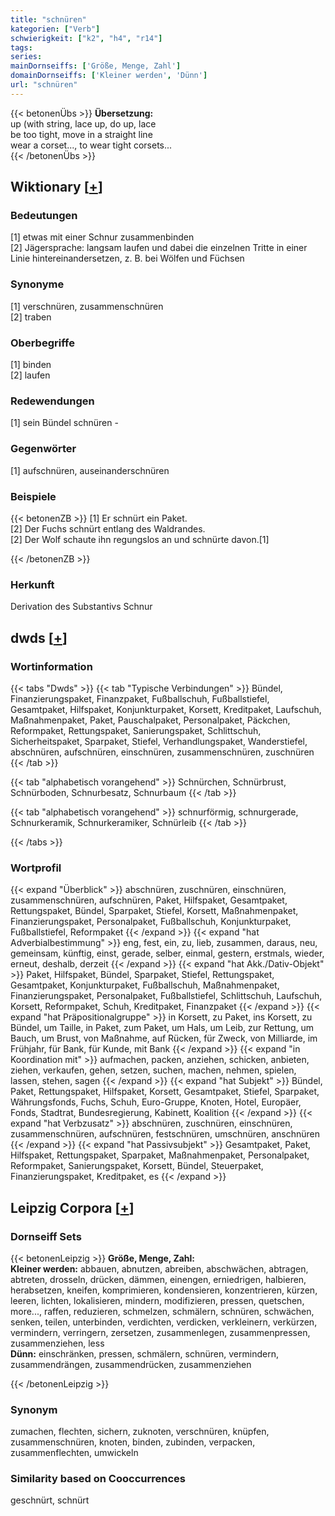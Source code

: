 ```yaml
---
title: "schnüren"
kategorien: ["Verb"]
schwierigkeit: ["k2", "h4", "r14"]
tags:
series:
mainDornseiffs: ['Größe, Menge, Zahl']
domainDornseiffs: ['Kleiner werden', 'Dünn']
url: "schnüren"
---
```


{{< betonenÜbs >}}
**Übersetzung:**  
up (with string, lace up, do up, lace  
be too tight, move  in a straight line  
wear a corset..., to wear tight corsets...  
{{< /betonenÜbs >}}

## Wiktionary [[+](https://de.wiktionary.org/wiki/schnüren)]

### Bedeutungen
[1] etwas mit einer Schnur zusammenbinden  
[2] Jägersprache: langsam laufen und dabei die einzelnen Tritte in einer Linie hintereinandersetzen, z. B. bei Wölfen und Füchsen  

### Synonyme
[1] verschnüren, zusammenschnüren  
[2] traben  

### Oberbegriffe
[1] binden  
[2] laufen  

### Redewendungen
[1] sein Bündel schnüren -  

### Gegenwörter
[1] aufschnüren, auseinanderschnüren  

### Beispiele
{{< betonenZB >}}
[1] Er schnürt ein Paket.  
[2] Der Fuchs schnürt entlang des Waldrandes.  
[2] Der Wolf schaute ihn regungslos an und schnürte davon.[1]  

{{< /betonenZB >}}
### Herkunft
Derivation des Substantivs Schnur  



## dwds [[+](https://www.dwds.de/wb/schnüren)]

### Wortinformation
{{< tabs "Dwds" >}}
{{< tab "Typische Verbindungen" >}}
Bündel, Finanzierungspaket, Finanzpaket, Fußballschuh, Fußballstiefel, Gesamtpaket, Hilfspaket, Konjunkturpaket, Korsett, Kreditpaket, Laufschuh, Maßnahmenpaket, Paket, Pauschalpaket, Personalpaket, Päckchen, Reformpaket, Rettungspaket, Sanierungspaket, Schlittschuh, Sicherheitspaket, Sparpaket, Stiefel, Verhandlungspaket, Wanderstiefel, abschnüren, aufschnüren, einschnüren, zusammenschnüren, zuschnüren
{{< /tab >}}

{{< tab "alphabetisch vorangehend" >}}
Schnürchen, Schnürbrust, Schnürboden, Schnurbesatz, Schnurbaum
{{< /tab >}}

{{< tab "alphabetisch vorangehend" >}}
schnurförmig, schnurgerade, Schnurkeramik, Schnurkeramiker, Schnürleib
{{< /tab >}}

{{< /tabs >}}

### Wortprofil
{{< expand "Überblick" >}} abschnüren, zuschnüren, einschnüren, zusammenschnüren, aufschnüren, Paket, Hilfspaket, Gesamtpaket, Rettungspaket, Bündel, Sparpaket, Stiefel, Korsett, Maßnahmenpaket, Finanzierungspaket, Personalpaket, Fußballschuh, Konjunkturpaket, Fußballstiefel, Reformpaket {{< /expand >}}
{{< expand "hat Adverbialbestimmung" >}} eng, fest, ein, zu, lieb, zusammen, daraus, neu, gemeinsam, künftig, einst, gerade, selber, einmal, gestern, erstmals, wieder, erneut, deshalb, derzeit {{< /expand >}}
{{< expand "hat Akk./Dativ-Objekt" >}} Paket, Hilfspaket, Bündel, Sparpaket, Stiefel, Rettungspaket, Gesamtpaket, Konjunkturpaket, Fußballschuh, Maßnahmenpaket, Finanzierungspaket, Personalpaket, Fußballstiefel, Schlittschuh, Laufschuh, Korsett, Reformpaket, Schuh, Kreditpaket, Finanzpaket {{< /expand >}}
{{< expand "hat Präpositionalgruppe" >}} in Korsett, zu Paket, ins Korsett, zu Bündel, um Taille, in Paket, zum Paket, um Hals, um Leib, zur Rettung, um Bauch, um Brust, von Maßnahme, auf Rücken, für Zweck, von Milliarde, im Frühjahr, für Bank, für Kunde, mit Bank {{< /expand >}}
{{< expand "in Koordination mit" >}} aufmachen, packen, anziehen, schicken, anbieten, ziehen, verkaufen, gehen, setzen, suchen, machen, nehmen, spielen, lassen, stehen, sagen {{< /expand >}}
{{< expand "hat Subjekt" >}} Bündel, Paket, Rettungspaket, Hilfspaket, Korsett, Gesamtpaket, Stiefel, Sparpaket, Währungsfonds, Fuchs, Schuh, Euro-Gruppe, Knoten, Hotel, Europäer, Fonds, Stadtrat, Bundesregierung, Kabinett, Koalition {{< /expand >}}
{{< expand "hat Verbzusatz" >}} abschnüren, zuschnüren, einschnüren, zusammenschnüren, aufschnüren, festschnüren, umschnüren, anschnüren {{< /expand >}}
{{< expand "hat Passivsubjekt" >}} Gesamtpaket, Paket, Hilfspaket, Rettungspaket, Sparpaket, Maßnahmenpaket, Personalpaket, Reformpaket, Sanierungspaket, Korsett, Bündel, Steuerpaket, Finanzierungspaket, Kreditpaket, es {{< /expand >}}

## Leipzig Corpora [[+](https://corpora.uni-leipzig.de/en/res?word=schnüren&corpusId=deu_newscrawl-public_2018)]

### Dornseiff Sets
{{< betonenLeipzig >}}
**Größe, Menge, Zahl:**  
**Kleiner werden:** abbauen, abnutzen, abreiben, abschwächen, abtragen, abtreten, drosseln, drücken, dämmen, einengen, erniedrigen, halbieren, herabsetzen, kneifen, komprimieren, kondensieren, konzentrieren, kürzen, leeren, lichten, lokalisieren, mindern, modifizieren, pressen, quetschen, more..., raffen, reduzieren, schmelzen, schmälern, schnüren, schwächen, senken, teilen, unterbinden, verdichten, verdicken, verkleinern, verkürzen, vermindern, verringern, zersetzen, zusammenlegen, zusammenpressen, zusammenziehen, less  
**Dünn:** einschränken, pressen, schmälern, schnüren, vermindern, zusammendrängen, zusammendrücken, zusammenziehen  

{{< /betonenLeipzig >}}

### Synonym
zumachen, flechten, sichern, zuknoten, verschnüren, knüpfen, zusammenschnüren, knoten, binden, zubinden, verpacken, zusammenflechten, umwickeln


### Similarity based on Cooccurrences
geschnürt, schnürt

